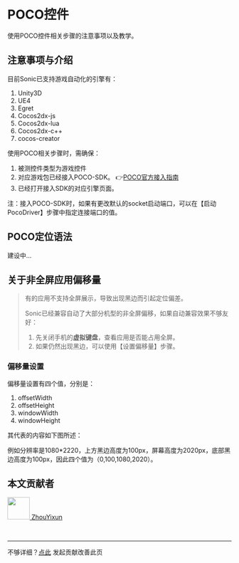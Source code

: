 # POCO控件

使用POCO控件相关步骤的注意事项以及教学。

## 注意事项与介绍

目前Sonic已支持游戏自动化的引擎有：
1. Unity3D
2. UE4
3. Egret
4. Cocos2dx-js
5. Cocos2dx-lua
6. Cocos2dx-c++
7. cocos-creator

使用POCO相关步骤时，需确保：
1. 被测控件类型为游戏控件
2. 对应游戏包已经接入POCO-SDK。 👉[POCO官方接入指南](https://poco.readthedocs.io/en/latest/source/doc/integration.html)
3. 已经打开接入SDK的对应引擎页面。
 
注：接入POCO-SDK时，如果有更改默认的socket启动端口，可以在【启动PocoDriver】步骤中指定连接端口的值。

## POCO定位语法
建设中...

## 关于非全屏应用偏移量

> 有的应用不支持全屏展示，导致出现黑边而引起定位偏差。
> 
> Sonic已经兼容自动了大部分机型的非全屏偏移，如果自动兼容效果不够友好：
> 1. 先关闭手机的**虚拟键盘**，查看应用是否能占用全屏。
> 2. 如果仍然出现黑边，可以使用【设置偏移量】步骤。

### 偏移量设置

偏移量设置有四个值，分别是：

1. offsetWidth
2. offsetHeight
3. windowWidth
4. windowHeight

其代表的内容如下图所述：

<el-image hide-on-click-modal src="https://gitee.com/sonic-cloud/sonic-cloud/raw/main/src/assets/offsets.png" :preview-src-list="['https://gitee.com/sonic-cloud/sonic-cloud/raw/main/src/assets/offsets.png']" style="width: 80%"/>

例如分辨率是1080*2220，上方黑边高度为100px，屏幕高度为2020px，底部黑边高度为100px，因此四个值为（0,100,1080,2020）。

## 本文贡献者
<div class="cont">
<a href="https://github.com/ZhouYixun" target="_blank">
<img src="https://avatars.githubusercontent.com/u/56339314?v=4" width="50"/>
<span>ZhouYixun</span>
</a>
</div>


&nbsp;
&nbsp;
***
不够详细？[点此](https://github.com/SonicCloudOrg/sonic-offical-website/edit/main/src/markdown/doc/doc-poco.md) 发起贡献改善此页

